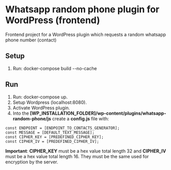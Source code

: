 # Whatsapp random phone plugin for WordPress (frontend)
Frontend project for a WordPress plugin which requests a random whatsapp phone number (contact)

## Setup
01. Run: docker-compose build --no-cache

## Run
01. Run: docker-compose up.
02. Setup Wordpress (localhost:8080).
03. Activate WordPress plugin.
04. Into the **[WP_INSTALLATION_FOLDER]/wp-content/plugins/whatsapp-random-phone/js** create a **config.js** file with:
```
const ENDPOINT = [ENDPOINT_TO_CONTACTS_GENERATOR];
const MESSAGE = [DEFAULT_TEXT_MESSAGE];
const CIPHER_KEY = [PREDEFINED_CIPHER_KEY];
const CIPHER_IV = [PREDEFINED_CIPHER_IV];
```
**Important**: **CIPHER_KEY** must be a hex value total length 32 and **CIPHER_IV** must be a hex value total length 16. They must be the same used for encryption by the server.